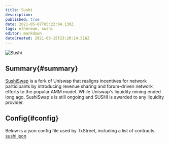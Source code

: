 ```yaml
---
title: Sushi
description:
published: true
date: 2021-05-07T05:22:04.130Z
tags: ethereum, sushi
editor: markdown
dateCreated: 2021-03-15T23:20:14.516Z
---
```


![Sushi](https://txstreet.com/static/img/singles/house_logos/sushi.png)

## Summary{#summary}

[SushiSwap](https://sushi.com/) is a fork of Uniswap that realigns incentives for network participants by introducing revenue sharing and forum-driven network efforts to the popular AMM model. While Uniswap's liquidity mining ended long ago, SushiSwap's is still ongoing and SUSHI is awarded to any liquidity provider.

## Config{#config}

Below is a json config file used by TxStreet, including a list of contracts. [sushi.json](/ethereum/houses/sushi.json)